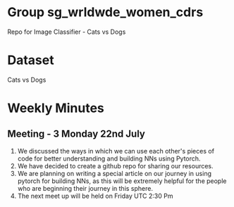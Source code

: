 # Group sg_wrldwde_women_cdrs
Repo for Image Classifier - Cats vs Dogs

# Dataset
Cats vs Dogs

# Weekly Minutes
## Meeting - 3 Monday 22nd July 
1. We discussed the ways in which we can use each other's pieces of code for better understanding and building NNs using Pytorch.
2. We have decided to create a github repo for sharing our resources.
3. We are planning on writing a special article on our journey in using pytorch for building NNs, as this will be extremely helpful for the people who are beginning their journey in this sphere.
4. The next meet up will be held on Friday UTC 2:30 Pm
